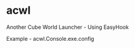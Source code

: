 acwl
====

Another Cube World Launcher - Using EasyHook

Example - acwl.Console.exe.config 

<?xml version="1.0" encoding="utf-8" ?>
<configuration>
  <appSettings>
    <add key="Port" value="80"/>
    <!--<add key="ProgramPath" value="J:\Cube World\Cube.exe"/>-->
    <add key="ProgramPath" value=".\acwl.HookTest.Winsock.exe"/>
    <!--<add key="ProgramPath" value=".\acwl.HookTest.exe"/>-->
  </appSettings>
</configuration>